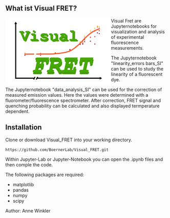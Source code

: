 

## What ist Visual FRET?
<img align="left" width="330px;" src="docs/images/VisualFretLogo.png">
Visual Fret are Jupyternotebooks for visualization and analysis of experimental fluorescence measurements. 

The Jupyternotebook "linearity_errors bars_SI" can be used to study the linearity of a fluorescent dye.

The Jupyternotebook "data_analysis_SI" can be used for the correction of measured emission values. Here the values were determined with a fluorometer/fluorescence spectrometer. After correction, FRET signal and quenching probability can be calculated and also displayed termperature dependent. 

## Installation

Clone or download Visual_FRET into your working directory.
```
https://github.com/BoernerLab/Visual_FRET.git
```
Within Jupyter-Lab or Jupyter-Notebook you can open the .ipynb files and then comple the code.

The following packages are required:
- matplotlib
- pandas
- numpy
- scipy


Author: Anne Winkler
